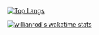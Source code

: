 [![Top Langs](https://github-readme-stats.vercel.app/api/top-langs/?username=isabelamuller)](https://github.com/isabelamuller/github-readme-stats)

[![willianrod's wakatime stats](https://github-readme-stats.vercel.app/api/wakatime?username=isabelamuller)](https://github.com/isabelamuller/github-readme-stats)



<!---
isabelamuller/isabelamuller is a ✨ special ✨ repository because its `README.md` (this file) appears on your GitHub profile.
You can click the Preview link to take a look at your changes.
--->
